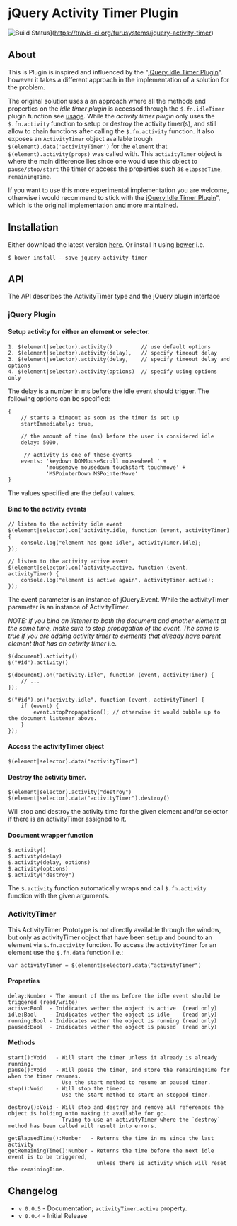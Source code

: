jQuery Activity Timer Plugin
============================

![Build Status](https://travis-ci.org/thorst/jquery-idletimer.svg?branch=master)](https://travis-ci.org/furusystems/jquery-activity-timer)


## About

This is Plugin is inspired and influenced by the "[jQuery Idle Timer Plugin](http://github.com/thorst/jquery-idletimer)".
however it takes a different approach in the implementation of a solution for the problem.
 
The original solution uses a an approach where all the methods and properties on the _idle timer plugin_ is accessed through the `$.fn.idleTimer` plugin function see [usage](https://github.com/thorst/jquery-idletimer#usage). While the _activity timer plugin_ only uses the `$.fn.activity` function to setup or destroy the activity timer(s), and still allow to chain functions after calling the `$.fn.activity` function. 
  It also exposes an `ActivityTimer` object available trough `$(element).data('activityTimer')` for the `element` that `$(element).activity(props)` was called with. This `activityTimer` object is where the main difference lies since one would use this object to `pause/stop/start` the timer or access the properties such as `elapsedTime`, `remainingTime`.


If you want to use this more experimental implementation you are welcome, otherwise i would recommend to stick with the [jQuery Idle Timer Plugin](http://github.com/thorst/jquery-idletimer)", which is the original implementation and more maintained.


## Installation

Either download the latest version [here](https://github.com/furusystems/jquery-activity-timer/releases/latest). Or install it using [bower](http://bower.io) i.e.

	$ bower install --save jquery-activity-timer



## API

The API describes the ActivityTimer type and the jQuery plugin interface

### jQuery Plugin


#### Setup activity for either an element or selector.
	
	1. $(element|selector).activity()         // use default options
	2. $(element|selector).activity(delay),   // specify timeout delay
	3. $(element|selector).activity(delay,    // specify timeout delay and options
	4. $(element|selector).activity(options)  // specify using options only

The delay is a number in ms before the idle event should trigger.
The following options can be specified:

	{
		// starts a timeout as soon as the timer is set up
		startImmediately: true,
		
		// the amount of time (ms) before the user is considered idle
		delay: 5000,
		
		 // activity is one of these events
		events: 'keydown DOMMouseScroll mousewheel ' + 
		        'mousemove mousedown touchstart touchmove' +
		        'MSPointerDown MSPointerMove'
	}

The values specified are the default values.


#### Bind to the activity events
	
	// listen to the activity idle event
	$(element|selector).on('activity.idle, function (event, activityTimer) { 
		console.log("element has gone idle", activityTimer.idle);
	});
	
	// listen to the activity active event
	$(element|selector).on('activity.active, function (event, activityTimer) { 
		console.log("element is active again", activityTimer.active);
	});	
	
The event parameter is an instance of jQuery.Event.
While the activityTimer parameter is an instance of ActivityTimer.

*NOTE:* _if you bind an listener to both the document and another element at the same time, 
make sure to stop propagation of the event. The same is true if you are adding activity timer to elements that already have parent element that has an activity timer_ i.e.

	$(document).activity()
	$("#id").activity()

	$(document).on("activity.idle", function (event, activityTimer) {
		// ...
	});
		
	$("#id").on("activity.idle", function (event, activityTimer) {
		if (event) {
			event.stopPropagation(); // otherwise it would bubble up to the document listener above.
		}
	});
	

#### Access the activityTimer object

	$(element|selector).data("activityTimer")
	
#### Destroy the activity timer.

	$(element|selector).activity("destroy") 
	$(element|selector).data("activityTimer").destroy()

Will stop and destroy the activity time for the given element and/or selector if there is an activityTimer assigned to it.

#### Document wrapper function

	$.activity()
	$.activity(delay)
	$.activity(delay, options)
	$.activity(options)
	$.activity("destroy")
	
The `$.activity` function automatically wraps and call `$.fn.activity` function with the given arguments.


### ActivityTimer


This ActivityTimer Prototype is not directly available through the window, but only as activityTimer object that have been setup and bound to an element via `$.fn.activity` function. To access the `activityTimer` for an element use the `$.fn.data` function i.e.:

	var activityTimer = $(element|selector).data("activityTimer")

#### Properties

	delay:Number - The amount of the ms before the idle event should be triggered (read/write)
	active:Bool  - Inidicates wether the object is active  (read only)
	idle:Bool    - Inidicates wether the object is idle    (read only)
	running:Bool - Inidicates wether the object is running (read only)
	paused:Bool  - Inidicates wether the object is paused  (read only)


#### Methods
	
	start():Void   - Will start the timer unless it already is already running.
	pause():Void   - Will pause the timer, and store the remainingTime for when the timer resumes. 
	                 Use the start method to resume an paused timer.
	stop():Void    - Will stop the timer.
	                 Use the start method to start an stopped timer.
	                 	                             
	destroy():Void - Will stop and destroy and remove all references the object is holding onto making it available for gc.
	                 Trying to use an activityTimer where the `destroy` method has been called will result into errors.
	
	getElapsedTime():Number   - Returns the time in ms since the last activity
	getRemainingTime():Number - Returns the time before the next idle event is to be triggered, 
	                            unless there is activity which will reset the remainingTime.
	                            
## Changelog

* `v 0.0.5` - Documentation; `activityTimer.active` property.
* `v 0.0.4` - Initial Release

	                 





